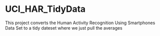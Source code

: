 UCI_HAR_TidyData
================

This project converts the Human Activity Recognition Using Smartphones Data Set to a tidy dateset where we just pull the averages
